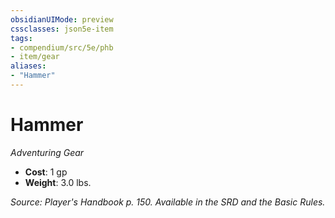 ```yaml
---
obsidianUIMode: preview
cssclasses: json5e-item
tags:
- compendium/src/5e/phb
- item/gear
aliases: 
- "Hammer"
---
```

# Hammer
*Adventuring Gear*  

- **Cost**: 1 gp
- **Weight**: 3.0 lbs.

*Source: Player's Handbook p. 150. Available in the SRD and the Basic Rules.*